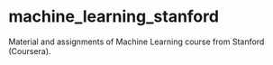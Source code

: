 # machine_learning_stanford
Material and assignments of Machine Learning course from Stanford (Coursera). 
